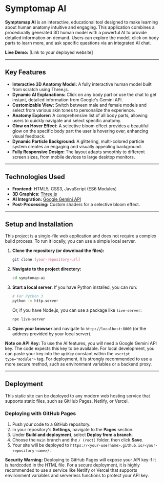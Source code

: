 # Symptomap AI

**Symptomap AI** is an interactive, educational tool designed to make learning about human anatomy intuitive and engaging. This application combines a procedurally generated 3D human model with a powerful AI to provide detailed information on demand. Users can explore the model, click on body parts to learn more, and ask specific questions via an integrated AI chat.

**Live Demo:** [Link to your deployed website]

---

## Key Features

* **Interactive 3D Anatomy Model:** A fully interactive human model built from scratch using Three.js.
* **Dynamic AI Explanations:** Click on any body part or use the chat to get instant, detailed information from Google's Gemini API.
* **Customizable View:** Switch between male and female models and select from various skin tones to personalize the experience.
* **Anatomy Explorer:** A comprehensive list of all body parts, allowing users to quickly navigate and select specific anatomy.
* **Glow on Hover Effect:** A selective bloom effect provides a beautiful glow on the specific body part the user is hovering over, enhancing visual feedback.
* **Dynamic Particle Background:** A glittering, multi-colored particle system creates an engaging and visually appealing background.
* **Fully Responsive Design:** The layout adapts smoothly to different screen sizes, from mobile devices to large desktop monitors.

---

## Technologies Used

* **Frontend:** HTML5, CSS3, JavaScript (ES6 Modules)
* **3D Graphics:** [Three.js](https://threejs.org/)
* **AI Integration:** [Google Gemini API](https://ai.google.dev/)
* **Post-Processing:** Custom shaders for a selective bloom effect.

---

## Setup and Installation

This project is a single-file web application and does not require a complex build process. To run it locally, you can use a simple local server.

1.  **Clone the repository (or download the files):**
    ```bash
    git clone [your-repository-url]
    ```

2.  **Navigate to the project directory:**
    ```bash
    cd symptomap-ai
    ```

3.  **Start a local server.**
    If you have Python installed, you can run:
    ```bash
    # For Python 3
    python -m http.server
    ```
    Or, if you have Node.js, you can use a package like `live-server`:
    ```bash
    npx live-server
    ```

4.  **Open your browser** and navigate to `http://localhost:8000` (or the address provided by your local server).

**Note on API Key:** To use the AI features, you will need a Google Gemini API key. The code expects this key to be available. For local development, you can paste your key into the `apiKey` constant within the `<script type="module">` tag. For deployment, it is strongly recommended to use a more secure method, such as environment variables or a backend proxy.

---

## Deployment

This static site can be deployed to any modern web hosting service that supports static files, such as GitHub Pages, Netlify, or Vercel.

### Deploying with GitHub Pages

1.  Push your code to a GitHub repository.
2.  In your repository's **Settings**, navigate to the **Pages** section.
3.  Under **Build and deployment**, select **Deploy from a branch**.
4.  Choose the `main` branch and the `/ (root)` folder, then click **Save**.
5.  Your site will be deployed to `https://<your-username>.github.io/<your-repository-name>/`.

**Security Warning:** Deploying to GitHub Pages will expose your API key if it is hardcoded in the HTML file. For a secure deployment, it is highly recommended to use a service like Netlify or Vercel that supports environment variables and serverless functions to protect your API key.

